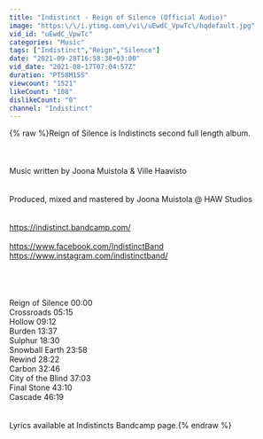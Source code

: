 ```yaml
---
title: "Indistinct - Reign of Silence (Official Audio)"
image: "https:\/\/i.ytimg.com\/vi\/uEwdC_VpwTc\/hqdefault.jpg"
vid_id: "uEwdC_VpwTc"
categories: "Music"
tags: ["Indistinct","Reign","Silence"]
date: "2021-09-28T16:58:38+03:00"
vid_date: "2021-08-17T07:04:57Z"
duration: "PT58M15S"
viewcount: "1521"
likeCount: "108"
dislikeCount: "0"
channel: "Indistinct"
---
```

{% raw %}Reign of Silence is Indistincts second full length album.<br /><br /><br /><br />Music written by Joona Muistola &amp; Ville Haavisto<br /><br /><br />Produced, mixed and mastered by Joona Muistola @ HAW Studios<br /><br /><br /><a rel="nofollow" target="blank" href="https://indistinct.bandcamp.com/">https://indistinct.bandcamp.com/</a><br /><br /><a rel="nofollow" target="blank" href="https://www.facebook.com/IndistinctBand">https://www.facebook.com/IndistinctBand</a><br /><a rel="nofollow" target="blank" href="https://www.instagram.com/indistinctband/">https://www.instagram.com/indistinctband/</a><br /><br /><br /><br /><br />Reign of Silence  00:00<br />Crossroads   05:15<br />Hollow    09:12<br />Burden    13:37<br />Sulphur    18:30<br />Snowball Earth  23:58<br />Rewind    28:22<br />Carbon    32:46<br />City of the Blind  37:03<br />Final Stone   43:10<br />Cascade   46:19<br /><br /><br />Lyrics available at Indistincts Bandcamp page.{% endraw %}
